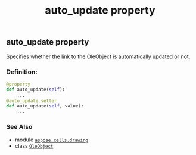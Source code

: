 ﻿---
title: auto_update property
second_title: Aspose.Cells for Python via .NET API References
description: 
type: docs
weight: 350
url: /aspose.cells.drawing/oleobject/auto_update/
is_root: false
---

## auto_update property


Specifies whether the link to the OleObject is automatically updated or not.
### Definition:
```python
@property
def auto_update(self):
    ...
@auto_update.setter
def auto_update(self, value):
    ...
```

### See Also
* module [`aspose.cells.drawing`](../../)
* class [`OleObject`](/cells/python-net/aspose.cells.drawing/oleobject)
